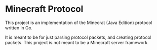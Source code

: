 # Minecraft Protocol

This project is an implementation of the Minecrat (Java Edition) protocol written in Go.

It is meant to be for just parsing protocol packets, and creating protocol packets. This project is not meant to be a Minecraft server framework.
